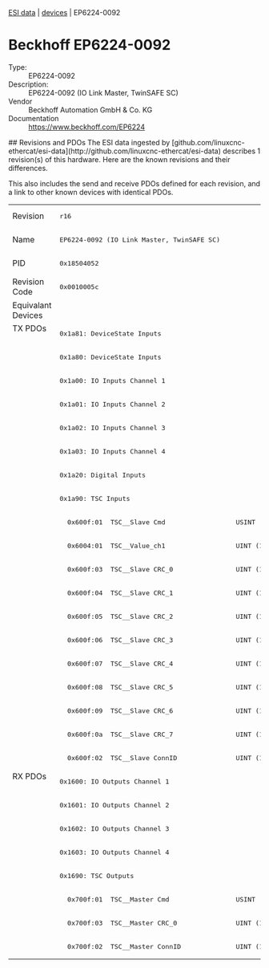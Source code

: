 <div class="nav"><a href="/esi-data">ESI data</a> | <a href="/esi-data/devices">devices</a> | EP6224-0092</div>

#  Beckhoff EP6224-0092

<dl>
  <dt>Type:</dt><dd>EP6224-0092</dd>
  <dt>Description:</dt><dd>EP6224-0092 (IO Link Master, TwinSAFE SC)</dd>
  <dt>Vendor</dt><dd>Beckhoff Automation GmbH & Co. KG</dd>
  <dt>Documentation</dt><dd><a href="https://www.beckhoff.com/EP6224">https://www.beckhoff.com/EP6224</a></dd>
</dl>
## Revisions and PDOs
The ESI data ingested by [github.com/linuxcnc-ethercat/esi-data](http://github.com/linuxcnc-ethercat/esi-data) describes 1 revision(s) of this hardware.  Here are the known revisions and their differences.

This also includes the send and receive PDOs defined for each revision, and a link to other known devices with identical PDOs.

<table>
<tr >
<td class="first">Revision</td>
<td ><pre>r16</pre></td>
</tr>
<tr >
<td class="first">Name</td>
<td ><pre>EP6224-0092 (IO Link Master, TwinSAFE SC)</pre></td>
</tr>
<tr >
<td class="first">PID</td>
<td ><pre>0x18504052</pre></td>
</tr>
<tr >
<td class="first">Revision Code</td>
<td ><pre>0x0010005c</pre></td>
</tr>
<tr >
<td class="first">Equivalant Devices</td>
<td ></td>
</tr>
<tr class="txpdo pdosection">
<td class="first" rowspan=19 valign=top>TX PDOs</td>
<td><pre>0x1a81: DeviceState Inputs</pre></td>
<td></td>
</tr>
<tr class="txpdo pdosection">
<td ><pre>0x1a80: DeviceState Inputs</pre></td>
</tr>
<tr class="txpdo pdosection">
<td ><pre>0x1a00: IO Inputs Channel 1</pre></td>
</tr>
<tr class="txpdo pdosection">
<td ><pre>0x1a01: IO Inputs Channel 2</pre></td>
</tr>
<tr class="txpdo pdosection">
<td ><pre>0x1a02: IO Inputs Channel 3</pre></td>
</tr>
<tr class="txpdo pdosection">
<td ><pre>0x1a03: IO Inputs Channel 4</pre></td>
</tr>
<tr class="txpdo pdosection">
<td ><pre>0x1a20: Digital Inputs</pre></td>
</tr>
<tr class="txpdo pdosection">
<td ><pre>0x1a90: TSC Inputs</pre></td>
</tr>
<tr class="txpdo">
<td ><pre>  0x600f:01  TSC__Slave Cmd                  USINT (8 bits)</pre></td>
</tr>
<tr class="txpdo">
<td ><pre>  0x6004:01  TSC__Value_ch1                  UINT (16 bits)</pre></td>
</tr>
<tr class="txpdo">
<td ><pre>  0x600f:03  TSC__Slave CRC_0                UINT (16 bits)</pre></td>
</tr>
<tr class="txpdo">
<td ><pre>  0x600f:04  TSC__Slave CRC_1                UINT (16 bits)</pre></td>
</tr>
<tr class="txpdo">
<td ><pre>  0x600f:05  TSC__Slave CRC_2                UINT (16 bits)</pre></td>
</tr>
<tr class="txpdo">
<td ><pre>  0x600f:06  TSC__Slave CRC_3                UINT (16 bits)</pre></td>
</tr>
<tr class="txpdo">
<td ><pre>  0x600f:07  TSC__Slave CRC_4                UINT (16 bits)</pre></td>
</tr>
<tr class="txpdo">
<td ><pre>  0x600f:08  TSC__Slave CRC_5                UINT (16 bits)</pre></td>
</tr>
<tr class="txpdo">
<td ><pre>  0x600f:09  TSC__Slave CRC_6                UINT (16 bits)</pre></td>
</tr>
<tr class="txpdo">
<td ><pre>  0x600f:0a  TSC__Slave CRC_7                UINT (16 bits)</pre></td>
</tr>
<tr class="txpdo">
<td ><pre>  0x600f:02  TSC__Slave ConnID               UINT (16 bits)</pre></td>
</tr>
<tr class="rxpdo pdosection">
<td class="first" rowspan=8 valign=top>RX PDOs</td>
<td><pre>0x1600: IO Outputs Channel 1</pre></td>
<td></td>
</tr>
<tr class="rxpdo pdosection">
<td ><pre>0x1601: IO Outputs Channel 2</pre></td>
</tr>
<tr class="rxpdo pdosection">
<td ><pre>0x1602: IO Outputs Channel 3</pre></td>
</tr>
<tr class="rxpdo pdosection">
<td ><pre>0x1603: IO Outputs Channel 4</pre></td>
</tr>
<tr class="rxpdo pdosection">
<td ><pre>0x1690: TSC Outputs</pre></td>
</tr>
<tr class="rxpdo">
<td ><pre>  0x700f:01  TSC__Master Cmd                 USINT (8 bits)</pre></td>
</tr>
<tr class="rxpdo">
<td ><pre>  0x700f:03  TSC__Master CRC_0               UINT (16 bits)</pre></td>
</tr>
<tr class="rxpdo">
<td ><pre>  0x700f:02  TSC__Master ConnID              UINT (16 bits)</pre></td>
</tr>
</table>
